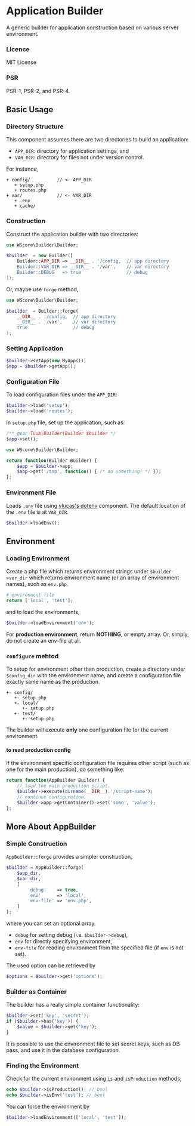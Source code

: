 Application Builder
===================

A generic builder for application construction based on various server environment. 

### Licence

MIT License

### PSR

PSR-1, PSR-2, and PSR-4.

Basic Usage
-----------

### Directory Structure

This component assumes there are two directories to build an application: 

*	`APP_DIR`: directory for application settings, and 
* 	`VAR_DIR`: directory for files not under version control. 

For instance, 

```
+ config/          // <- APP_DIR
   + setup.php
   + routes.php
+ var/             // <- VAR_DIR
   + .env
   + cache/
```


### Construction

Construct the application builder with two directories:

```php
use WScore\Builder\Builder;

$builder  = new Builder([
    Builder::APP_DIR => __DIR__ . '/config,  // app directory
    Builder::VAR_DIR => __DIR__ . '/var',    // var directory
    Builder::DEBUG   => true                 // debug
]);
```

Or, maybe use `forge` method, 

```php
use WScore\Builder\Builder;

$builder  = Builder::forge(
    __DIR__ . '/config,  // app directory
    __DIR__ . '/var',    // var directory
    true                 // debug
);
```

### Setting Application

```php
$builder->setApp(new MyApp());
$app = $builder->getApp();
```


### Configuration File

To load configuration files under the `APP_DIR`:

```php
$builder->load('setup');
$builder->load('routes');
```

In `setup.php` file, set up the application, such as:

```php
/** @var Tuum\Builder\Builder $builder */
$app->set();
```

```php
use WScore\Builder\Builder;

return function(Builder Builder) {
    $app = $builder->app;
    $app->get('/top', function() { /* do something! */ });
};
```


### Environment File

Loads `.env` file using [vlucas's dotenv](https://github.com/vlucas/phpdotenv) component.
The default location of the `.env` file is at `VAR_DIR`. 

```php
$builder->loadEnv();
```




Environment
-----------

### Loading Environment

Create a php file which returns environment strings under `$builder->var_dir` which returns environment name (or an array of environment names), such as `env.php`. 

```php
# environment file
return ['local', 'test'];
```

and to load the environments, 

```php
$builder->loadEnvironment('env');
```

For __production environment__, return **NOTHING**, or empty array. Or, simply, do not create an env-file at all. 



### `configure` mehtod

To setup for environment other than production, create a directory under `$config_dir` with the environment name, and create a configuration file exactly same name as the production. 

```
+- config/
   +- setup.php
   +- local/
      +- setup.php
   +- test/
      +- setup.php
```

The builder will execute **only** one configuration file for the current environment. 

#### to read production config

If the environment specific configuration file requires other script (such as one for the main production), do something like:

```php
return function(AppBuilder Builder) {
    // load the main production script. 
    $builder->execute(dirname(__DIR__).'/script-name'); 
    // continue configuration.
    $builder->app->getContainer()->set('some', 'value');
};
```


More About AppBuilder
-------------------------

### Simple Construction 

`AppBuilder::forge` provides a simpler construction, 

```php
$builder = AppBuilder::forge(
    $app_dir,
    $var_dir, 
    [
        'debug'    => true,
        'env'      => 'local',
        'env-file' => 'env.php',
    ]
);
```

where you can set an optional array. 

* `debug` for setting debug (i.e. `$builder->debug`),
* `env` for directly specifying environment,
* `env-file` for reading environment from the specified file (if `env` is not set). 

The used option can be retrieved by 

```php
$options = $builder->get('options');
```

### Builder as Container

The builder has a really simple container functionality:

```php
$builder->set('key', 'secret');
if ($builder->has('key')) {
	$value = $builder->get('key');
}
```

It is possible to use the environment file to set secret keys, such as DB pass, and use it in the database configuration. 


### Finding the Environment

Check for the current environment using `is` and `isProduction` methods;

```php
echo $builder->isProduction(); // bool
echo $builder->isEnv('test'); // bool
```

You can force the environment by 

```php
$builder->loadEnvironment(['local', 'test']);
```